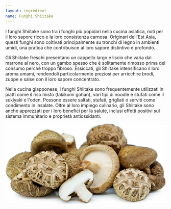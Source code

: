 ```yaml
---
layout: ingredient
name: Funghi Shiitake
---
```


I funghi Shiitake sono tra i funghi più popolari nella cucina asiatica, noti per il loro sapore ricco e la loro consistenza carnosa. Originari dell'Est Asia, questi funghi sono coltivati principalmente su tronchi di legno in ambienti umidi, una pratica che contribuisce al loro sapore distintivo e profondo.

Gli Shiitake freschi presentano un cappello largo e liscio che varia dal marrone al nero, con un gambo spesso che è solitamente rimosso prima del consumo perché troppo fibroso. Essiccati, gli Shiitake intensificano il loro aroma umami, rendendoli particolarmente preziosi per arricchire brodi, zuppe e salse con il loro sapore concentrato.

Nella cucina giapponese, i funghi Shiitake sono frequentemente utilizzati in piatti come il riso misto (takikomi gohan), vari tipi di noodle e stufati come il sukiyaki e l'oden. Possono essere saltati, stufati, grigliati o serviti come condimento in insalate. Oltre al loro impiego culinario, gli Shiitake sono anche apprezzati per i loro benefici per la salute, inclusi effetti positivi sul sistema immunitario e proprietà antiossidanti.

![Funghi Shiitake](/assets/images/ingredients/shiitake-1.png)
